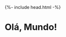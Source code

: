 <!DOCTYPE html>
<html lang="{{ page.lang | default: site.lang | default: "en" }}">
  {%- include head.html -%}
  <body>
    <h1>Olá, Mundo!</h1>
  </body>
</html>